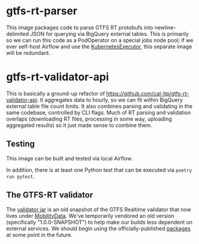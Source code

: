 # gtfs-rt-parser

This image packages code to parse GTFS RT protobufs into newline-delimited JSON for querying
via BigQuery external tables. This is primarily so we can run this code as a PodOperator on
a special jobs node pool; if we ever self-host Airflow and use the [KubernetesExecutor](https://airflow.apache.org/docs/apache-airflow/stable/executor/kubernetes.html), this
separate image will be redundant.

# gtfs-rt-validator-api

This is basically a ground-up refactor of https://github.com/cal-itp/gtfs-rt-validator-api. It aggregates
data to hourly, so we can fit within BigQuery external table file count limits. It also combines parsing
and validating in the same codebase, controlled by CLI flags. Much of RT parsing and validation overlaps
(downloading RT files, processing in some way, uploading aggregated results) so it just made sense to
combine them.

## Testing
This image can be built and tested via local Airflow.

In addition, there is at least one Python test that can be executed via `poetry run pytest`.

## The GTFS-RT validator
The [validator jar](./rt-validator.jar) is an old snapshot of the GTFS Realtime validator that now lives under
[MobilityData](https://github.com/MobilityData/gtfs-realtime-validator). We've temporarily vendored an old version
(specifically "1.0.0-SNAPSHOT") to help make our builds less dependent on external services. We should begin
using the officially-published [packages](https://github.com/orgs/MobilityData/packages?repo_name=gtfs-realtime-validator) at some point in the future.
